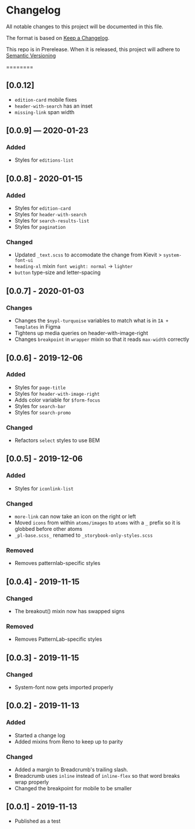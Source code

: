 # Changelog
All notable changes to this project will be documented in this file.

The format is based on [Keep a Changelog](https://keepachangelog.com/en/1.0.0/).

This repo is in Prerelease. When it is released, this project will adhere to [Semantic Versioning](https://semver.org/spec/v2.0.0.html)

========
## [0.0.12] 
- `edition-card` mobile fixes
- `header-with-search` has an inset
- `missing-link` span width

## [0.0.9] — 2020-01-23
### Added 
- Styles for `editions-list`

## [0.0.8] - 2020-01-15
### Added
- Styles for `edition-card`
- Styles for `header-with-search`
- Styles for `search-results-list`
- Styles for `pagination`

### Changed
- Updated `_text.scss` to accomodate the change from Kievit > `system-font-ui`
- `heading-xl` mixin `font weight: normal` -> `lighter`
- `button` type-size and letter-spacing

## [0.0.7] - 2020-01-03
### Changes
- Changes the `$nypl-turquoise` variables to match what is in `IA + Templates` in Figma
- Tightens up media queries on header-with-image-right
- Changes `breakpoint` in `wrapper` mixin so that it reads `max-width` correctly

## [0.0.6] - 2019-12-06
### Added
- Styles for `page-title`
- Styles for `header-with-image-right`
- Adds color variable for `$form-focus`
- Styles for `search-bar`
- Styles for `search-promo`

### Changed
- Refactors `select` styles to use BEM

## [0.0.5] - 2019-12-06
### Added
- Styles for `iconlink-list`

### Changed
- `more-link` can now take an icon on the right or left
- Moved `icons` from within `atoms/images` to `atoms` with a `_` prefix so it is globbed before other atoms
- `_pl-base.scss_` renamed to `_storybook-only-styles.scss`

### Removed
- Removes patternlab-specific styles

## [0.0.4] - 2019-11-15
### Changed
- The breakout() mixin now has swapped signs

### Removed
- Removes PatternLab-specific styles

## [0.0.3] - 2019-11-15
### Changed
- System-font now gets imported properly

## [0.0.2] - 2019-11-13
### Added
- Started a change log
- Added mixins from Reno to keep up to parity

### Changed
- Added a margin to Breadcrumb's trailing slash.
- Breadcrumb uses `inline` instead of `inline-flex` so that word breaks wrap properly
- Changed the breakpoint for mobile to be smaller

## [0.0.1] - 2019-11-13
- Published as a test
